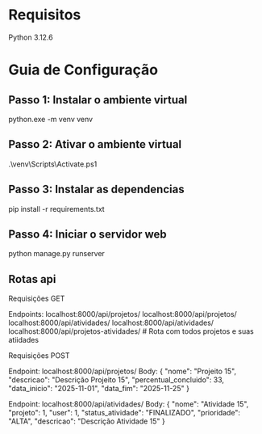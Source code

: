 
# Requisitos

Python 3.12.6


# Guia de Configuração

## Passo 1: Instalar o ambiente virtual
python.exe -m venv venv

## Passo 2: Ativar o ambiente virtual
.\venv\Scripts\Activate.ps1

## Passo 3: Instalar as dependencias
pip install -r requirements.txt

## Passo 4: Iniciar o servidor web
python manage.py runserver    

## Rotas api

Requisições GET

Endpoints:
localhost:8000/api/projetos/
localhost:8000/api/projetos/<ID>
localhost:8000/api/atividades/
localhost:8000/api/atividades/<ID>
localhost:8000/api/projetos-atividades/  # Rota com todos projetos e suas atiidades


Requisições POST

Endpoint: localhost:8000/api/projetos/
Body:
  {
    "nome": "Projeito 15",
    "descricao": "Descrição Projeito 15",
    "percentual_concluido": 33,
    "data_inicio": "2025-11-01",
    "data_fim": "2025-11-25"
  }

Endpoint: localhost:8000/api/atividades/
Body:
  {
    "nome": "Atividade 15",
    "projeto": 1,
    "user": 1,
    "status_atividade": "FINALIZADO",
    "prioridade": "ALTA",
    "descricao": "Descrição Atividade 15"
  }



